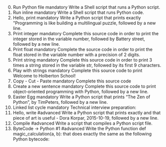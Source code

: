 0. Run Python file
mandatory
Write a Shell script that runs a Python script.
1. Run inline
mandatory
Write a Shell script that runs Python code.
2. Hello, print
mandatory
Write a Python script that prints exactly "Programming is like building a multilingual puzzle, followed by a new line.
3. Print integer
mandatory
Complete this source code in order to print the integer stored in the variable number, followed by Battery street, followed by a new line.
4. Print float
mandatory
Complete the source code in order to print the float stored in the variable number with a precision of 2 digits.
5. Print string
mandatory
Complete this source code in order to print 3 times a string stored in the variable str, followed by its first 9 characters.
6. Play with strings
mandatory
Complete this source code to print Welcome to Holberton School!
7. Copy - Cut - Paste
mandatory
Complete this source code
8. Create a new sentence
mandatory
Complete this source code to print object-oriented programming with Python, followed by a new line.
9. Easter Egg
mandatory
Write a Python script that prints “The Zen of Python”, by TimPeters, followed by a new line.
10. Linked list cycle
mandatory
Technical interview preparation:
11. Hello, write
#advanced
Write a Python script that prints exactly and that piece of art is useful - Dora Korpar, 2015-10-19, followed by a new line.
12. Compile
#advanced
Write a script that compiles a Python script file.
13. ByteCode -> Python #1
#advanced
Write the Python function def magic_calculation(a, b): that does exactly the same as the following Python bytecode:

